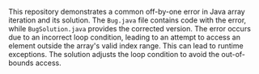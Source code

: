 This repository demonstrates a common off-by-one error in Java array iteration and its solution.  The `Bug.java` file contains code with the error, while `BugSolution.java` provides the corrected version. The error occurs due to an incorrect loop condition, leading to an attempt to access an element outside the array's valid index range. This can lead to runtime exceptions. The solution adjusts the loop condition to avoid the out-of-bounds access.